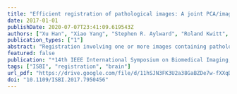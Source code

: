 ```yaml
---
title: "Efficient registration of pathological images: A joint PCA/image-reconstruction approach"
date: 2017-01-01
publishDate: 2020-07-07T23:41:09.619543Z
authors: ["Xu Han", "Xiao Yang", "Stephen R. Aylward", "Roland Kwitt", "Marc Niethammer"]
publication_types: ["1"]
abstract: "Registration involving one or more images containing pathologies is challenging, as standard image similarity measures and spatial transforms cannot account for common changes due to pathologies. Low-rank/Sparse (LRS) decomposition removes pathologies prior to registration; however, LRS is memory-demanding and slow, which limits its use on larger data sets. Additionally, LRS blurs normal tissue regions, which may degrade registration performance. This paper proposes an efficient alternative to LRS: (1) normal tissue appearance is captured by principal component analysis (PCA) and (2) blurring is avoided by an integrated model for pathology removal and image reconstruction. Results on synthetic and BRATS 2015 data demonstrate its utility."
featured: false
publication: "*14th IEEE International Symposium on Biomedical Imaging, ISBI 2017, Melbourne, Australia, April 18-21, 2017*"
tags: ["ISBI", "registration", "brain"]
url_pdf: "https://drive.google.com/file/d/11hSJN3FK3U2a38GaBZDe7w-fXXqDGP5M"
doi: "10.1109/ISBI.2017.7950456"
---
```


